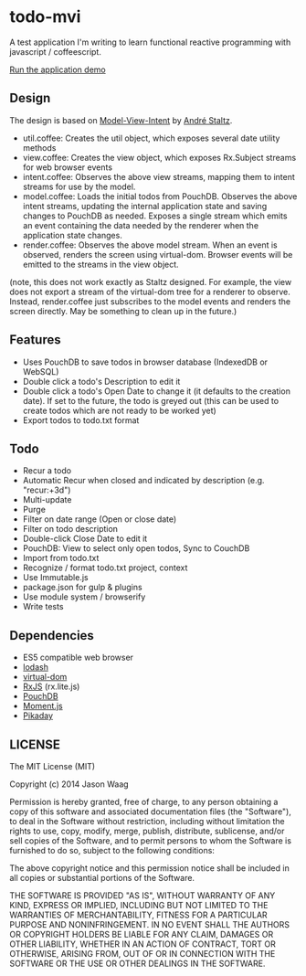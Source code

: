 # todo-mvi

A test application I'm writing to learn functional reactive programming with javascript / coffeescript.

[Run the application demo](http://rawgit.com/jaw977/todo-mvi/master/index.html)

## Design

The design is based on [Model-View-Intent](http://futurice.com/blog/reactive-mvc-and-the-virtual-dom) by [André Staltz](https://github.com/staltz).  

- util.coffee:  Creates the util object, which exposes several date utility methods
- view.coffee:  Creates the view object, which exposes Rx.Subject streams for web browser events
- intent.coffee:  Observes the above view streams, mapping them to intent streams for use by the model. 
- model.coffee:  Loads the initial todos from PouchDB.  Observes the above intent streams, updating the internal application state and saving changes to PouchDB as needed.  Exposes a single stream which emits an event containing the data needed by the renderer when the application state changes. 
- render.coffee:  Observes the above model stream.  When an event is observed, renders the screen using virtual-dom.  Browser events will be emitted to the streams in the view object.

(note, this does not work exactly as Staltz designed.  For example, the view does not export a stream of the virtual-dom tree for a renderer to observe.  Instead, render.coffee just subscribes to the model events and renders the screen directly.  May be something to clean up in the future.)

## Features

- Uses PouchDB to save todos in browser database (IndexedDB or WebSQL)
- Double click a todo's Description to edit it
- Double click a todo's Open Date to change it (it defaults to the creation date).  If set to the future, the todo is greyed out (this can be used to create todos which are not ready to be worked yet)
- Export todos to todo.txt format

## Todo

- Recur a todo
- Automatic Recur when closed and indicated by description (e.g. "recur:+3d")
- Multi-update
- Purge
- Filter on date range (Open or close date)
- Filter on todo description
- Double-click Close Date to edit it
- PouchDB: View to select only open todos, Sync to CouchDB
- Import from todo.txt
- Recognize / format todo.txt project, context
- Use Immutable.js
- package.json for gulp & plugins
- Use module system / browserify
- Write tests

## Dependencies

- ES5 compatible web browser
- [lodash](https://lodash.com/)
- [virtual-dom](https://github.com/Matt-Esch/virtual-dom)
- [RxJS](https://github.com/Reactive-Extensions/RxJS) (rx.lite.js)
- [PouchDB](http://pouchdb.com/)
- [Moment.js](http://momentjs.com/)
- [Pikaday](https://github.com/dbushell/Pikaday)

## LICENSE

The MIT License (MIT)

Copyright (c) 2014 Jason Waag

Permission is hereby granted, free of charge, to any person obtaining a copy of this software and associated documentation files (the "Software"), to deal in the Software without restriction, including without limitation the rights to use, copy, modify, merge, publish, distribute, sublicense, and/or sell copies of the Software, and to permit persons to whom the Software is furnished to do so, subject to the following conditions:

The above copyright notice and this permission notice shall be included in all copies or substantial portions of the Software.

THE SOFTWARE IS PROVIDED "AS IS", WITHOUT WARRANTY OF ANY KIND, EXPRESS OR IMPLIED, INCLUDING BUT NOT LIMITED TO THE WARRANTIES OF MERCHANTABILITY, FITNESS FOR A PARTICULAR PURPOSE AND NONINFRINGEMENT. IN NO EVENT SHALL THE AUTHORS OR COPYRIGHT HOLDERS BE LIABLE FOR ANY CLAIM, DAMAGES OR OTHER LIABILITY, WHETHER IN AN ACTION OF CONTRACT, TORT OR OTHERWISE, ARISING FROM, OUT OF OR IN CONNECTION WITH THE SOFTWARE OR THE USE OR OTHER DEALINGS IN THE SOFTWARE.

